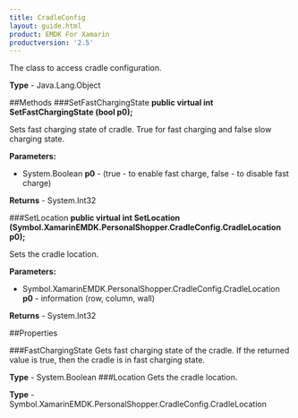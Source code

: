 ```yaml
---
title: CradleConfig
layout: guide.html 
product: EMDK For Xamarin 
productversion: '2.5' 
---
```

The class to access cradle configuration.

**Type** - Java.Lang.Object

##Methods
###SetFastChargingState
**public virtual int SetFastChargingState (bool p0);**

Sets fast charging state of cradle. True for fast charging and false slow charging state.

**Parameters:** 

* System.Boolean **p0** -  (true - to enable fast charge, false - to disable fast charge)

**Returns** - System.Int32

###SetLocation
**public virtual int SetLocation (Symbol.XamarinEMDK.PersonalShopper.CradleConfig.CradleLocation p0);**

Sets the cradle location.

**Parameters:** 

* Symbol.XamarinEMDK.PersonalShopper.CradleConfig.CradleLocation **p0** - information (row, column, wall)

**Returns** - System.Int32

##Properties

###FastChargingState
Gets fast charging state of the cradle. If the returned value is true, then the cradle is in fast charging state.

**Type** - System.Boolean
###Location
Gets the cradle location.


**Type** - Symbol.XamarinEMDK.PersonalShopper.CradleConfig.CradleLocation


